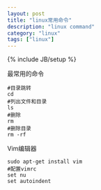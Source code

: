 ```yaml
---
layout: post
title: "linux常用命令"
description: "linux command"
category: "linux"
tags: ["linux"]
---
```

{% include JB/setup %}

最常用的命令

```
#目录跳转
cd 
#列出文件和目录
ls
#删除
rm
#删除目录
rm -rf
```
Vim编辑器

```
sudo apt-get install vim
#配置vimrc
set nu
set autoindent
```
